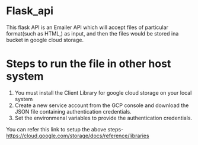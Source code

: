 # Flask_api
This flask API is an Emailer API which will accept files of particular format(such as HTML,) as input, and then the files would be stored ina bucket in google cloud storage. 

# Steps to run the file in other host system
1. You must install the Client Library for google cloud storage on your local system
2. Create a new service account from the GCP console and download the JSON file containing authentication credentials.
3. Set the environmenal variables to provide the authentication credentials.

You can refer this link to setup the above steps- https://cloud.google.com/storage/docs/reference/libraries
